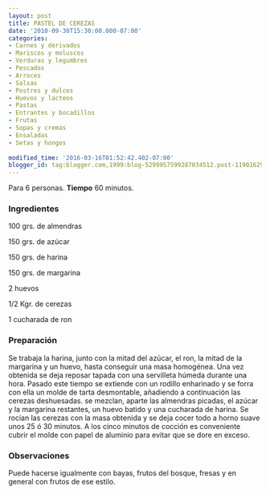 ```yaml
---
layout: post
title: PASTEL DE CEREZAS
date: '2010-09-30T15:30:00.000-07:00'
categories:
- Carnes y derivados
- Mariscos y moluscos
- Verduras y legumbres
- Pescados
- Arroces
- Salsas
- Postres y dulces
- Huevos y lacteos
- Pastas
- Entrantes y bocadillos
- Frutas
- Sopas y cremas
- Ensaladas
- Setas y hongos
 
modified_time: '2016-03-16T01:52:42.402-07:00'
blogger_id: tag:blogger.com,1999:blog-5299957599287034512.post-1190162945542410286
---
```


Para 6 personas.
<b>Tiempo</b> 60 minutos.

<h3>Ingredientes</h3>

100 grs. de almendras

150 grs. de azúcar

150 grs. de harina

150 grs. de margarina

2 huevos

1/2 Kgr. de cerezas

1 cucharada de ron

<h3>Preparación</h3>

Se trabaja la harina, junto con la mitad del azúcar, el ron, la mitad de la margarina y un huevo, hasta conseguir una masa homogénea. Una vez obtenida se deja reposar tapada con una servilleta húmeda durante una hora. Pasado este tiempo se extiende con un rodillo enharinado y se forra con ella un molde de tarta desmontable, añadiendo a continuación las cerezas deshuesadas. se mezclan, aparte las almendras picadas, el azúcar y la margarina restantes, un huevo batido y una cucharada de harina. Se rocían las cerezas con la masa obtenida y se deja cocer todo a horno suave unos 25 ó 30 minutos. A los cinco minutos de cocción es conveniente cubrir el molde con papel de aluminio para evitar que se dore en exceso.

<h3>Observaciones</h3>

Puede hacerse igualmente con bayas, frutos del bosque, fresas y en general con frutos de ese estilo.

